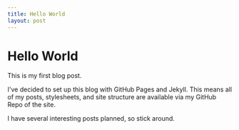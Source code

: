 ```yaml
---
title: Hello World
layout: post
---
```


# Hello World

This is my first blog post.

I've decided to set up this blog with GitHub Pages and Jekyll.
This means all of my posts, stylesheets, and site structure are available
via my GitHub Repo of the site.

I have several interesting posts planned, so stick around.
